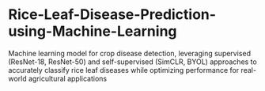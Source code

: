 # Rice-Leaf-Disease-Prediction-using-Machine-Learning
Machine learning model for crop disease detection, leveraging supervised (ResNet-18, ResNet-50) and self-supervised (SimCLR, BYOL) approaches to accurately classify rice leaf diseases while optimizing performance for real-world agricultural applications
